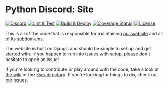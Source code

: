 # Python Discord: Site
[![Discord][10]][11]
[![Lint & Test][1]][2]
[![Build & Deploy][3]][4]
[![Coverage Status][5]][6]
[![License](https://img.shields.io/badge/license-MIT-green)](LICENSE)

This is all of the code that is responsible for maintaining [our website][7] and all of its subdomains.

The website is built on Django and should be simple to set up and get started with.
If you happen to run into issues with setup, please don't hesitate to open an issue!

If you're looking to contribute or play around with the code, take a look at [the wiki][8] or the [`docs` directory](docs). If you're looking for things to do, check out [our issues][9].

[1]: https://github.com/python-discord/site/workflows/Lint%20&%20Test/badge.svg?branch=main
[2]: https://github.com/python-discord/site/actions?query=workflow%3A%22Lint+%26+Test%22+branch%3Amain
[3]: https://github.com/python-discord/site/workflows/Build%20&%20Deploy/badge.svg?branch=main
[4]: https://github.com/python-discord/site/actions?query=workflow%3A%22Build+%26+Deploy%22+branch%3Amain
[5]: https://coveralls.io/repos/github/python-discord/site/badge.svg?branch=main
[6]: https://coveralls.io/github/python-discord/site?branch=main
[7]: https://pythondiscord.com
[8]: https://pythondiscord.com/pages/contributing/site/
[9]: https://github.com/python-discord/site/issues
[10]: https://raw.githubusercontent.com/python-discord/branding/main/logos/badge/badge_github.svg
[11]: https://discord.gg/python
